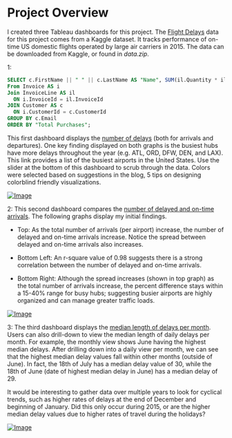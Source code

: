 # Project Overview

I created three Tableau dashboards for this project. The [Flight Delays](https://www.kaggle.com/usdot/flight-delays/data "Flight Delays Data") data for this project comes from a Kaggle dataset. It tracks performance of on-time US domestic flights operated by large air carriers in 2015. The data can be downloaded from Kaggle, or found in _data.zip_.


1:
```SQL
SELECT c.FirstName || " " || c.LastName AS "Name", SUM(il.Quantity * il.UnitPrice) AS "Total Purchases"
From Invoice AS i
Join InvoiceLine AS il
  ON i.InvoiceId = il.InvoiceId
JOIN Customer AS c
  ON i.CustomerId = c.CustomerId
GROUP BY c.Email
ORDER BY "Total Purchases";
```


This first dashboard displays the [number of delays](https://public.tableau.com/profile/travis.gillespie#!/vizhome/flight_delays/Dashboard_AirportDelays "Airport Delays Dashboard") (both for arrivals and departures). One key finding displayed on both graphs is the busiest hubs have more delays throughout the year (e.g. ATL, ORD, DFW, DEN, and LAX). This link provides a list of the busiest airports in the United States.
Use the slider at the bottom of this dashboard to scrub through the data.
Colors were selected based on suggestions in the blog, 5 tips on designing colorblind friendly visualizations.

[![Image](./images/FlightDelaysByAirport.png)](https://public.tableau.com/profile/travis.gillespie#!/vizhome/flight_delays/Dashboard_AirportDelays "Airport Delays Dashboard")



2: This second dashboard compares the [number of delayed and on-time arrivals](https://public.tableau.com/profile/travis.gillespie#!/vizhome/flight_delays/Dashboard_DestinationDelays "On-Time vs Delayed"). The following graphs display my initial findings.

* Top: As the total number of arrivals (per airport) increase, the number of delayed and on-time arrivals increase. Notice the spread between delayed and on-time arrivals also increases.

* Bottom Left: An r-square value of 0.98 suggests there is a strong correlation between the number of delayed and on-time arrivals.

* Bottom Right: Although the spread increases (shown in top graph) as the total number of arrivals increase, the percent difference stays within a 15-40% range for busy hubs; suggesting busier airports are highly organized and can manage greater traffic loads.

[![Image](./images/OntimeVsDelayed.png)](https://public.tableau.com/profile/travis.gillespie#!/vizhome/flight_delays/Dashboard_DestinationDelays "On-Time vs Delayed")



3: The third dashboard displays the [median length of delays per month](https://public.tableau.com/profile/travis.gillespie#!/vizhome/flight_delays/Dashboard_DelaysbyMonth "Delays per Month"). Users can also drill-down to view the median length of daily delays per month. For example, the monthly view shows June having the highest median delays. After drilling down into a daily view per month, we can see that the highest median delay values fall within other months (outside of June). In fact, the 18th of July has a median delay value of 30, while the 18th of June (date of highest median delay in June) has a median delay of 29.

It would be interesting to gather data over multiple years to look for cyclical trends, such as higher rates of delays at the end of December and beginning of January. Did this only occur during 2015, or are the higher median delay values due to higher rates of travel during the holidays?

[![Image](./images/DelaysPerMonth.png)](https://public.tableau.com/profile/travis.gillespie#!/vizhome/flight_delays/Dashboard_DelaysbyMonth "Delays per Month")
